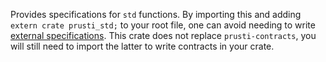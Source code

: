 Provides specifications for `std` functions. By importing this and adding `extern crate prusti_std;` to your root file, one can avoid needing to write [external specifications](https://viperproject.github.io/prusti-dev/user-guide/verify/external.html). This crate does not replace `prusti-contracts`, you will still need to import the latter to write contracts in your crate.
